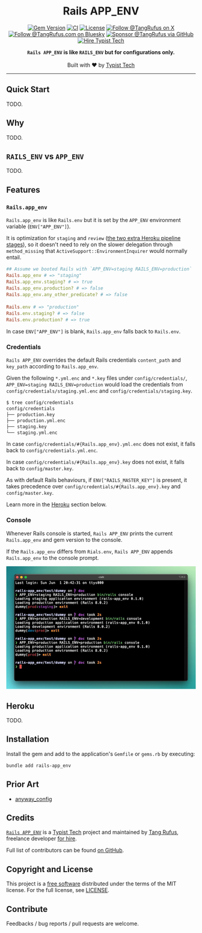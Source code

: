 <div align="center">

# Rails APP_ENV

[![Gem Version](https://img.shields.io/gem/v/rails-app_env)](https://badge.fury.io/rb/rails-app_env)
[![CI](https://github.com/typisttech/rails-app_env/actions/workflows/ci.yml/badge.svg)](https://github.com/typisttech/rails-app_env/actions/workflows/ci.yml)
[![License](https://img.shields.io/github/license/typisttech/rails-app_env.svg)](https://github.com/typisttech/rails-app_env/blob/master/LICENSE.txt)
[![Follow @TangRufus on X](https://img.shields.io/badge/Follow-TangRufus-15202B?logo=x&logoColor=white)](https://x.com/tangrufus)
[![Follow @TangRufus.com on Bluesky](https://img.shields.io/badge/Bluesky-TangRufus.com-blue?logo=bluesky)](https://bsky.app/profile/tangrufus.com)
[![Sponsor @TangRufus via GitHub](https://img.shields.io/badge/Sponsor-TangRufus-EA4AAA?logo=githubsponsors)](https://github.com/sponsors/tangrufus)
[![Hire Typist Tech](https://img.shields.io/badge/Hire-Typist%20Tech-778899)](https://typist.tech/contact/)

<p>
  <strong>
    <code>Rails APP_ENV</code> is like <code>RAILS_ENV</code> but for configurations only.
  </strong>
  <br>
  <br>
  Built with ♥ by <a href="https://typist.tech/">Typist Tech</a>
</p>

</div>

---

## Quick Start

TODO.

## Why

TODO.

## `RAILS_ENV` vs `APP_ENV`

TODO.

## Features

### `Rails.app_env`

`Rails.app_env` is like `Rails.env` but it is set by the `APP_ENV` environment variable (`ENV["APP_ENV"]`).

It is optimization for `staging` and `review` ([the two extra Heroku pipeline stages](https://devcenter.heroku.com/articles/pipelines)),
so it doesn't need to rely on the slower delegation through `method_missing` that `ActiveSupport::EnvironmentInquirer`
would normally entail.

```ruby
## Assume we booted Rails with `APP_ENV=staging RAILS_ENV=production`
Rails.app_env # => "staging"
Rails.app_env.staging? # => true
Rails.app_env.production? # => false
Rails.app_env.any_other_predicate? # => false

Rails.env # => "production"
Rails.env.staging? # => false
Rails.env.production? # => true
```

In case `ENV["APP_ENV"]` is blank, `Rails.app_env` falls back to `Rails.env`.

### Credentials

`Rails APP_ENV` overrides the default Rails credentials `content_path` and `key_path` according to `Rails.app_env`.

Given the following `*.yml.enc` and `*.key` files under `config/credentials/`, `APP_ENV=staging RAILS_ENV=production`
would load the credentials from `config/credentials/staging.yml.enc` and `config/credentials/staging.key`.

```console
$ tree config/credentials
config/credentials
├── production.key
├── production.yml.enc
├── staging.key
└── staging.yml.enc
```

In case `config/credentials/#{Rails.app_env}.yml.enc` does not exist, it falls back to `config/credentials.yml.enc`.

In case `config/credentials/#{Rails.app_env}.key` does not exist, it falls back to `config/master.key`.

As with default Rails behaviours, if `ENV["RAILS_MASTER_KEY"]` is present, it takes precedence over
`config/credentials/#{Rails.app_env}.key` and `config/master.key`.

Learn more in the [Heroku](#heroku) section below.

### Console

Whenever Rails console is started, `Rails APP_ENV` prints the current `Rails.app_env` and gem version to the console.

If the `Rails.app_env` differs from `Rials.env`, `Rails APP_ENV` appends `Rails.app_env` to the console prompt.

![rails console](docs/screenshot-rails-console.jpg)

## Heroku

TODO.

## Installation

Install the gem and add to the application's `Gemfile` or `gems.rb` by executing:

```bash
bundle add rails-app_env
```

## Prior Art

- [anyway_config](https://github.com/palkan/anyway_config)

## Credits

[`Rails APP_ENV`](https://github.com/typisttech/rails-app_env) is a [Typist Tech](https://typist.tech) project and
maintained by [Tang Rufus](https://x.com/TangRufus), freelance developer [for hire](https://typist.tech/contact/).

Full list of contributors can be found [on GitHub](https://github.com/typisttech/rails-app_env/graphs/contributors).

## Copyright and License

This project is a [free software](https://www.gnu.org/philosophy/free-sw.en.html) distributed under the terms of
the MIT license. For the full license, see [LICENSE](LICENSE).

## Contribute

Feedbacks / bug reports / pull requests are welcome.

